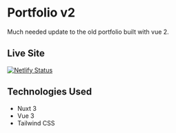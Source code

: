 
# Portfolio v2
Much needed update to the old portfolio built with vue 2.

## Live Site
[![Netlify Status](https://api.netlify.com/api/v1/badges/43a38fda-32a3-46fc-9e93-98b04f6e90fa/deploy-status)](https://app.netlify.com/sites/zackariasl/deploys)

## Technologies Used
- Nuxt 3
- Vue 3
- Tailwind CSS
